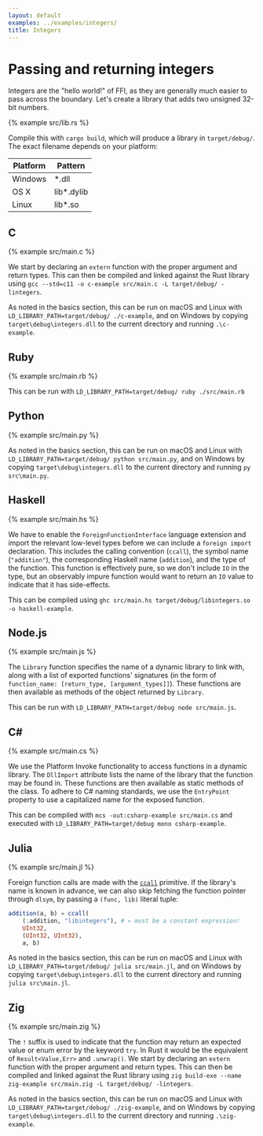 ```yaml
---
layout: default
examples: ../examples/integers/
title: Integers
---
```


# Passing and returning integers

Integers are the "hello world!" of FFI, as they are generally much
easier to pass across the boundary. Let's create a library that adds
two unsigned 32-bit numbers.

{% example src/lib.rs %}

Compile this with `cargo build`, which will produce a library in
`target/debug/`. The exact filename depends on your platform:

| Platform | Pattern    |
|----------|------------|
| Windows  | *.dll      |
| OS X     | lib*.dylib |
| Linux    | lib*.so    |

## C

{% example src/main.c %}

We start by declaring an `extern` function with the proper argument
and return types. This can then be compiled and linked against the
Rust library using `gcc --std=c11 -o c-example src/main.c -L
target/debug/ -lintegers`.

As noted in the basics section, this can be run on macOS and Linux
with `LD_LIBRARY_PATH=target/debug/ ./c-example`, and on Windows by
copying `target\debug\integers.dll` to the current directory and
running `.\c-example`.

## Ruby

{% example src/main.rb %}

This can be run with `LD_LIBRARY_PATH=target/debug/ ruby
./src/main.rb`

## Python

{% example src/main.py %}

As noted in the basics section, this can be run on macOS and Linux
with `LD_LIBRARY_PATH=target/debug/ python src/main.py`, and on
Windows by copying `target\debug\integers.dll` to the current
directory and running `py src\main.py`.

## Haskell

{% example src/main.hs %}

We have to enable the `ForeignFunctionInterface` language extension and
import the relevant low-level types before we can include a
`foreign import` declaration. This includes the calling convention
(`ccall`), the symbol name (`"addition"`), the corresponding Haskell
name (`addition`), and the type of the function. This function is
effectively pure, so we don't include `IO` in the type, but an
observably impure function would want to return an `IO` value to
indicate that it has side-effects.

This can be compiled using
`ghc src/main.hs target/debug/libintegers.so -o haskell-example`.

## Node.js

{% example src/main.js %}

The `Library` function specifies the name of a dynamic library to link with,
along with a list of exported functions' signatures (in the form of
`function_name: [return_type, [argument_types]]`). These functions are then
available as methods of the object returned by `Library`.

This can be run with `LD_LIBRARY_PATH=target/debug node src/main.js`.

## C\#

{% example src/main.cs %}

We use the Platform Invoke functionality to access functions in a
dynamic library. The `DllImport` attribute lists the name of the
library that the function may be found in. These functions are then
available as static methods of the class. To adhere to C# naming
standards, we use the `EntryPoint` property to use a capitalized name
for the exposed function.

This can be compiled with `mcs -out:csharp-example src/main.cs` and
executed with `LD_LIBRARY_PATH=target/debug mono csharp-example`.

## Julia

{% example src/main.jl %}

Foreign function calls are made with the [`ccall`][ccall]
primitive. If the library's name is known in advance, we can also
skip fetching the function pointer through `dlsym`, by passing a
`(func, lib)` literal tuple:

```julia
addition(a, b) = ccall(
    (:addition, "libintegers"), # ← must be a constant expression!
    UInt32,
    (UInt32, UInt32), 
    a, b)
```

As noted in the basics section, this can be run on macOS and Linux
with `LD_LIBRARY_PATH=target/debug/ julia src/main.jl`, and on
Windows by copying `target\debug\integers.dll` to the current
directory and running `julia src\main.jl`.

[ccall]: https://docs.julialang.org/en/v1/base/c/#ccall

## Zig

{% example src/main.zig %}

The `!` suffix is used to indicate that the function may return an
expected value or enum error by the keyword `try`. In Rust it would
be the equivalent of `Result<Value,Err>` and `.unwrap()`.
We start by declaring an `extern` function with the proper argument
and return types. This can then be compiled and linked against the
Rust library using `zig build-exe --name zig-example src/main.zig -L
target/debug/ -lintegers`.

As noted in the basics section, this can be run on macOS and Linux
with `LD_LIBRARY_PATH=target/debug/ ./zig-example`, and on Windows by
copying `target\debug\integers.dll` to the current directory and
running `.\zig-example`.
